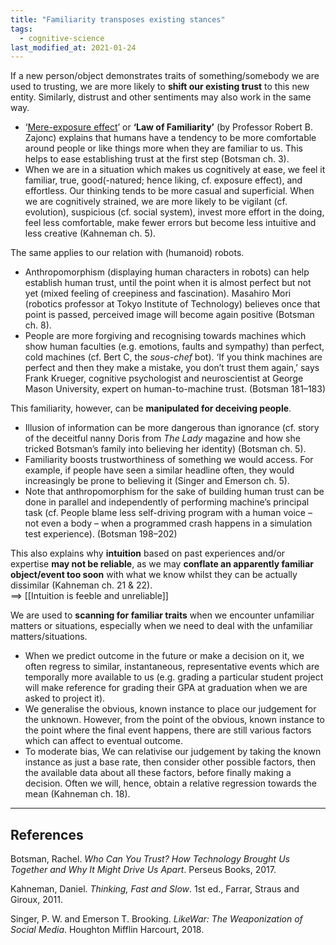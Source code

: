 ```yaml
---
title: "Familiarity transposes existing stances"
tags:
  - cognitive-science
last_modified_at: 2021-01-24
---
```


If a new person/object demonstrates traits of something/somebody we are used to trusting, we are more likely to **shift our existing trust** to this new entity. Similarly, distrust and other sentiments may also work in the same way.

- ‘[Mere-exposure effect]’ or **‘Law of Familiarity’** (by Professor Robert B. Zajonc) explains that humans have a tendency to be more comfortable around people or like things more when they are familiar to us. This helps to ease establishing trust at the first step (Botsman ch. 3).
- When we are in a situation which makes us cognitively at ease, we feel it familiar, true, good(-natured; hence liking, cf. exposure effect), and effortless. Our thinking tends to be more casual and superficial. When we are cognitively strained, we are more likely to be vigilant (cf. evolution), suspicious (cf. social system), invest more effort in the doing, feel less comfortable, make fewer errors but become less intuitive and less creative (Kahneman ch. 5). 

The same applies to our relation with (humanoid) robots.

- Anthropomorphism (displaying human characters in robots) can help establish human trust, until the point when it is almost perfect but not yet (mixed feeling of creepiness and fascination). Masahiro Mori (robotics professor at Tokyo Institute of Technology) believes once that point is passed, perceived image will become again positive (Botsman ch. 8).
- People are more forgiving and recognising towards machines which show human faculties (e.g. emotions, faults and sympathy) than perfect, cold machines (cf. Bert C, the _sous-chef_ bot). ‘If you think machines are perfect and then they make a mistake, you don’t trust them again,’ says Frank Krueger, cognitive psychologist and neuroscientist at George Mason University, expert on human-to-machine trust. (Botsman 181–183)

This familiarity, however, can be **manipulated for deceiving people**.

- Illusion of information can be more dangerous than ignorance (cf. story of the deceitful nanny Doris from _The Lady_ magazine and how she tricked Botsman’s family into believing her identity) (Botsman ch. 5).
- Familiarity boosts trustworthiness of something we would access. For example, if people have seen a similar headline often, they would increasingly be prone to believing it (Singer and Emerson ch. 5).
- Note that anthropomorphism for the sake of building human trust can be done in parallel and independently of performing machine’s principal task (cf. People blame less self-driving program with a human voice – not even a body – when a programmed crash happens in a simulation test experience). (Botsman 198–202)

This also explains why **intuition** based on past experiences and/or expertise **may not be reliable**, as we may **conflate an apparently familiar object/event too soon** with what we know whilst they can be actually dissimilar (Kahneman ch. 21 & 22).  
==> [[Intuition is feeble and unreliable]]

We are used to **scanning for familiar traits** when we encounter unfamiliar matters or situations, especially when we need to deal with the unfamiliar matters/situations.

- When we predict outcome in the future or make a decision on it, we often regress to similar, instantaneous, representative events which are temporally more available to us (e.g. grading a particular student project will make reference for grading their GPA at graduation when we are asked to project it).
- We generalise the obvious, known instance to place our judgement for the unknown. However, from the point of the obvious, known instance to the point where the final event happens, there are still various factors which can affect to eventual outcome.
- To moderate bias, We can relativise our judgement by taking the known instance as just a base rate, then consider other possible factors, then the available data about all these factors, before finally making a decision. Often we will, hence, obtain a relative regression towards the mean (Kahneman ch. 18).

[Mere-exposure effect]: https://en.wikipedia.org/wiki/Mere-exposure_effect

* * *

## References
Botsman, Rachel. _Who Can You Trust? How Technology Brought Us Together and Why It Might Drive Us Apart_. Perseus Books, 2017.

Kahneman, Daniel. _Thinking, Fast and Slow_. 1st ed., Farrar, Straus and Giroux, 2011.

Singer, P. W. and Emerson T. Brooking. _LikeWar: The Weaponization of Social Media_. Houghton Mifflin Harcourt, 2018.